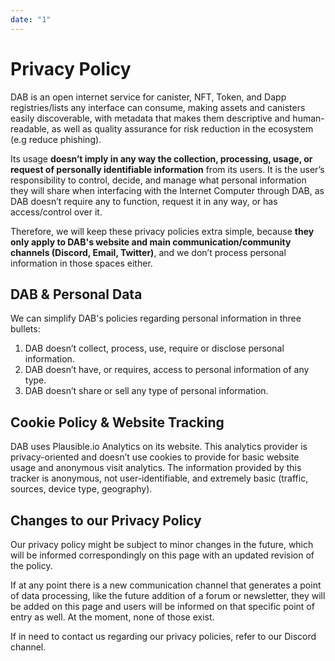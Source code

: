 ```yaml
---
date: "1"
---
```


# Privacy Policy

DAB is an open internet service for canister, NFT, Token, and Dapp registries/lists any interface can consume, making assets and canisters easily discoverable, with metadata that makes them descriptive and human-readable, as well as quality assurance for risk reduction in the ecosystem (e.g reduce phishing).

Its usage **doesn’t imply in any way the collection, processing, usage, or request of personally identifiable information** from its users. It is the user’s responsibility to control, decide, and manage what personal information they will share when interfacing with the Internet Computer through DAB, as DAB doesn’t require any to function, request it in any way, or has access/control over it.

Therefore, we will keep these privacy policies extra simple, because **they only apply to DAB's website and main communication/community channels (Discord, Email, Twitter)**, and we don’t process personal information in those spaces either.

## DAB & Personal Data

We can simplify DAB's policies regarding personal information in three bullets:

1. DAB doesn’t collect, process, use, require or disclose personal information.
2. DAB doesn’t have, or requires, access to personal information of any type.
3. DAB doesn’t share or sell any type of personal information.

## Cookie Policy & Website Tracking
DAB uses Plausible.io Analytics on its website. This analytics provider is privacy-oriented and doesn’t use cookies to provide for basic website usage and anonymous visit analytics. The information provided by this tracker is anonymous, not user-identifiable, and extremely basic (traffic, sources, device type, geography).

## Changes to our Privacy Policy
Our privacy policy might be subject to minor changes in the future, which will be informed correspondingly on this page with an updated revision of the policy.

If at any point there is a new communication channel that generates a point of data processing, like the future addition of a forum or newsletter, they will be added on this page and users will be informed on that specific point of entry as well. At the moment, none of those exist.

If in need to contact us regarding our privacy policies, refer to our Discord channel.